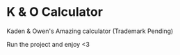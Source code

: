 # K & O Calculator
Kaden &amp; Owen's Amazing calculator (Trademark Pending)

Run the project and enjoy <3
